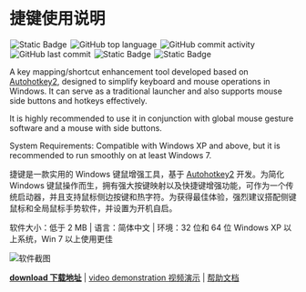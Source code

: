 # 捷键使用说明

<div>
<img alt="Static Badge" src="https://img.shields.io/badge/%E6%8D%B7%E9%94%AE-for%20windows-blue" style="display:inline-block;margin: 0 1px;">
<img src="https://img.shields.io/github/languages/top/acc8226/jiejian" style="display:inline-block;margin: 0 1px;" alt="GitHub top language">
<img src="https://img.shields.io/github/commit-activity/y/acc8226/jiejian" style="display:inline-block;margin: 0 1px;" alt="GitHub commit activity">
<img src="https://img.shields.io/github/last-commit/acc8226/jiejian" style="display:inline-block;margin: 0 1px;" alt="GitHub last commit">
<img src="https://img.shields.io/badge/release-24.8-green" style="display:inline-block;margin: 0 1px;" alt="Static Badge">
<img src="https://img.shields.io/badge/测试版-24.8--beta2-yellow" style="display:inline-block;margin: 0 1px;" alt="Static Badge">
</div>

A key mapping/shortcut enhancement tool developed based on [Autohotkey2](https://www.autohotkey.com/), designed to simplify keyboard and mouse operations in Windows. It can serve as a traditional launcher and also supports mouse side buttons and hotkeys effectively.

It is highly recommended to use it in conjunction with global mouse gesture software and a mouse with side buttons.

System Requirements: Compatible with Windows XP and above, but it is recommended to run smoothly on at least Windows 7.

捷键是一款实用的 Windows 键鼠增强工具，基于 [Autohotkey2](https://www.autohotkey.com/) 开发。为简化 Windows 键鼠操作而生，拥有强大按键映射以及快捷键增强功能，可作为一个传统启动器，并且支持鼠标侧边按键和热字符。为获得最佳体验，强烈建议搭配侧键鼠标和全局鼠标手势软件，并设置为开机自启。

软件大小：低于 2 MB | 语言：简体中文 | 环境：32 位和 64 位 Windows XP 以上系统，Win 7 以上使用更佳 

![软件截图](https://cdnjson.com/images/2024/07/23/1720686143392778.png)

[**download 下载地址**][捷键] | [video demonstration 视频演示](https://www.bilibili.com/video/BV19H4y1e7hJ?vd_source=54168537affc2c02555097cb26797d99) | [帮助文档](http://acc8226.test.upcdn.net/)

  [捷键]: http://acc8226.test.upcdn.net/pages/downloadJiejian.html ""
